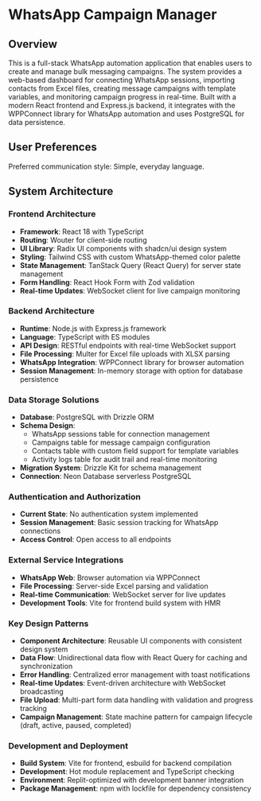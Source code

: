 # WhatsApp Campaign Manager

## Overview

This is a full-stack WhatsApp automation application that enables users to create and manage bulk messaging campaigns. The system provides a web-based dashboard for connecting WhatsApp sessions, importing contacts from Excel files, creating message campaigns with template variables, and monitoring campaign progress in real-time. Built with a modern React frontend and Express.js backend, it integrates with the WPPConnect library for WhatsApp automation and uses PostgreSQL for data persistence.

## User Preferences

Preferred communication style: Simple, everyday language.

## System Architecture

### Frontend Architecture
- **Framework**: React 18 with TypeScript
- **Routing**: Wouter for client-side routing
- **UI Library**: Radix UI components with shadcn/ui design system
- **Styling**: Tailwind CSS with custom WhatsApp-themed color palette
- **State Management**: TanStack Query (React Query) for server state management
- **Form Handling**: React Hook Form with Zod validation
- **Real-time Updates**: WebSocket client for live campaign monitoring

### Backend Architecture
- **Runtime**: Node.js with Express.js framework
- **Language**: TypeScript with ES modules
- **API Design**: RESTful endpoints with real-time WebSocket support
- **File Processing**: Multer for Excel file uploads with XLSX parsing
- **WhatsApp Integration**: WPPConnect library for browser automation
- **Session Management**: In-memory storage with option for database persistence

### Data Storage Solutions
- **Database**: PostgreSQL with Drizzle ORM
- **Schema Design**: 
  - WhatsApp sessions table for connection management
  - Campaigns table for message campaign configuration
  - Contacts table with custom field support for template variables
  - Activity logs table for audit trail and real-time monitoring
- **Migration System**: Drizzle Kit for schema management
- **Connection**: Neon Database serverless PostgreSQL

### Authentication and Authorization
- **Current State**: No authentication system implemented
- **Session Management**: Basic session tracking for WhatsApp connections
- **Access Control**: Open access to all endpoints

### External Service Integrations
- **WhatsApp Web**: Browser automation via WPPConnect
- **File Processing**: Server-side Excel parsing and validation
- **Real-time Communication**: WebSocket server for live updates
- **Development Tools**: Vite for frontend build system with HMR

### Key Design Patterns
- **Component Architecture**: Reusable UI components with consistent design system
- **Data Flow**: Unidirectional data flow with React Query for caching and synchronization
- **Error Handling**: Centralized error management with toast notifications
- **Real-time Updates**: Event-driven architecture with WebSocket broadcasting
- **File Upload**: Multi-part form data handling with validation and progress tracking
- **Campaign Management**: State machine pattern for campaign lifecycle (draft, active, paused, completed)

### Development and Deployment
- **Build System**: Vite for frontend, esbuild for backend compilation
- **Development**: Hot module replacement and TypeScript checking
- **Environment**: Replit-optimized with development banner integration
- **Package Management**: npm with lockfile for dependency consistency